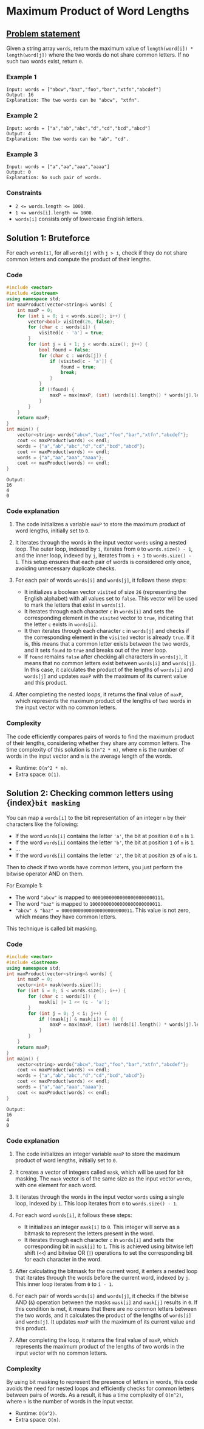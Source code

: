 # Maximum Product of Word Lengths

## [Problem statement](https://leetcode.com/problems/maximum-product-of-word-lengths/)

Given a string array `words`, return the maximum value of `length(word[i]) * length(word[j])` where the two words do not share common letters. If no such two words exist, return `0`.

 

### Example 1
```text
Input: words = ["abcw","baz","foo","bar","xtfn","abcdef"]
Output: 16
Explanation: The two words can be "abcw", "xtfn".
```

### Example 2
```text
Input: words = ["a","ab","abc","d","cd","bcd","abcd"]
Output: 4
Explanation: The two words can be "ab", "cd".
```

### Example 3
```text
Input: words = ["a","aa","aaa","aaaa"]
Output: 0
Explanation: No such pair of words.
``` 

### Constraints

* `2 <= words.length <= 1000`.
* `1 <= words[i].length <= 1000`.
* `words[i]` consists only of lowercase English letters.

## Solution 1: Bruteforce

For each `words[i]`, for all `words[j]` with `j > i`, check if they do not share common letters and compute the product of their lengths.

### Code
```cpp
#include <vector>
#include <iostream>
using namespace std;
int maxProduct(vector<string>& words) {
    int maxP = 0;
    for (int i = 0; i < words.size(); i++) {
        vector<bool> visited(26, false);
        for (char c : words[i]) {
            visited[c - 'a'] = true;
        }        
        for (int j = i + 1; j < words.size(); j++) {
            bool found = false;
            for (char c : words[j]) {              
                if (visited[c - 'a']) {
                    found = true;
                    break;
                }
            }
            if (!found) {
                maxP = max(maxP, (int) (words[i].length() * words[j].length()));
            } 
        }
    }
    return maxP;
}
int main() {
    vector<string> words{"abcw","baz","foo","bar","xtfn","abcdef"};
    cout << maxProduct(words) << endl;
    words = {"a","ab","abc","d","cd","bcd","abcd"};
    cout << maxProduct(words) << endl;
    words = {"a","aa","aaa","aaaa"};
    cout << maxProduct(words) << endl;
}
```
```text
Output:
16
4
0
```
### Code explanation

1. The code initializes a variable `maxP` to store the maximum product of word lengths, initially set to `0`.

2. It iterates through the words in the input vector `words` using a nested loop. The outer loop, indexed by `i`, iterates from `0` to `words.size() - 1`, and the inner loop, indexed by `j`, iterates from `i + 1` to `words.size() - 1`. This setup ensures that each pair of words is considered only once, avoiding unnecessary duplicate checks.

3. For each pair of words `words[i]` and `words[j]`, it follows these steps:
   - It initializes a boolean vector `visited` of size `26` (representing the English alphabet) with all values set to `false`. This vector will be used to mark the letters that exist in `words[i]`.
   - It iterates through each character `c` in `words[i]` and sets the corresponding element in the `visited` vector to `true`, indicating that the letter `c` exists in `words[i]`.
   - It then iterates through each character `c` in `words[j]` and checks if the corresponding element in the `visited` vector is already `true`. If it is, this means that a common letter exists between the two words, and it sets `found` to `true` and breaks out of the inner loop.
   - If `found` remains `false` after checking all characters in `words[j]`, it means that no common letters exist between `words[i]` and `words[j]`. In this case, it calculates the product of the lengths of `words[i]` and `words[j]` and updates `maxP` with the maximum of its current value and this product.

4. After completing the nested loops, it returns the final value of `maxP`, which represents the maximum product of the lengths of two words in the input vector with no common letters.


### Complexity
The code efficiently compares pairs of words to find the maximum product of their lengths, considering whether they share any common letters. The time complexity of this solution is `O(n^2 * m)`, where `n` is the number of words in the input vector and `m` is the average length of the words.

* Runtime: `O(n^2 * m)`.
* Extra space: `O(1)`.

## Solution 2: Checking common letters using {index}`bit masking`

You can map a `words[i]` to the bit representation of an integer `n` by their characters like the following:

* If the word `words[i]` contains the letter `'a'`, the bit at position `0` of `n` is `1`.
* If the word `words[i]` contains the letter `'b'`, the bit at position `1` of `n` is `1`.
* ...
* If the word `words[i]` contains the letter `'z'`, the bit at position `25` of `n` is `1`.

Then to check if two words have common letters, you just perform the bitwise operator AND on them.

For Example 1:

* The word `"abcw"` is mapped to `00010000000000000000000111`.
* The word `"baz"` is mapped to `10000000000000000000000011`.
* `"abcw" & "baz" = 00000000000000000000000011`. This value is not zero, which means they have common letters.

This technique is called bit masking.

### Code 
```cpp
#include <vector>
#include <iostream>
using namespace std;
int maxProduct(vector<string>& words) {
    int maxP = 0;
    vector<int> mask(words.size());
    for (int i = 0; i < words.size(); i++) {
        for (char c : words[i]) {
            mask[i] |= 1 << (c - 'a');
        }        
        for (int j = 0; j < i; j++) {
            if ((mask[j] & mask[i]) == 0) {
                maxP = max(maxP, (int) (words[i].length() * words[j].length()));
            } 
        }
    }
    return maxP;
}
int main() {
    vector<string> words{"abcw","baz","foo","bar","xtfn","abcdef"};
    cout << maxProduct(words) << endl;
    words = {"a","ab","abc","d","cd","bcd","abcd"};
    cout << maxProduct(words) << endl;
    words = {"a","aa","aaa","aaaa"};
    cout << maxProduct(words) << endl;
}
```
```text
Output:
16
4
0
```

### Code explanation

1. The code initializes an integer variable `maxP` to store the maximum product of word lengths, initially set to `0`.

2. It creates a vector of integers called `mask`, which will be used for bit masking. The `mask` vector is of the same size as the input vector `words`, with one element for each word.

3. It iterates through the words in the input vector `words` using a single loop, indexed by `i`. This loop iterates from `0` to `words.size() - 1`.

4. For each word `words[i]`, it follows these steps:
   - It initializes an integer `mask[i]` to `0`. This integer will serve as a bitmask to represent the letters present in the word.
   - It iterates through each character `c` in `words[i]` and sets the corresponding bit in `mask[i]` to `1`. This is achieved using bitwise left shift (`<<`) and bitwise OR (`|`) operations to set the corresponding bit for each character in the word.
   
5. After calculating the bitmask for the current word, it enters a nested loop that iterates through the words before the current word, indexed by `j`. This inner loop iterates from `0` to `i - 1`.

6. For each pair of words `words[i]` and `words[j]`, it checks if the bitwise AND (`&`) operation between the masks `mask[i]` and `mask[j]` results in `0`. If this condition is met, it means that there are no common letters between the two words, and it calculates the product of the lengths of `words[i]` and `words[j]`. It updates `maxP` with the maximum of its current value and this product.

7. After completing the loop, it returns the final value of `maxP`, which represents the maximum product of the lengths of two words in the input vector with no common letters.


### Complexity
By using bit masking to represent the presence of letters in words, this code avoids the need for nested loops and efficiently checks for common letters between pairs of words. As a result, it has a time complexity of `O(n^2)`, where `n` is the number of words in the input vector.

* Runtime: `O(n^2)`.
* Extra space: `O(n)`.

